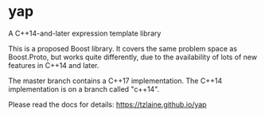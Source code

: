 # yap
A C++14-and-later expression template library

This is a proposed Boost library.  It covers the same problem space as Boost.Proto, but works quite differently, due to the availability of lots of new features in C++14 and later.

The master branch contains a C++17 implementation.  The C++14 implementation is on a branch called "c++14".

Please read the docs for details: https://tzlaine.github.io/yap

